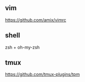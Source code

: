 ## vim
https://github.com/amix/vimrc

## shell
zsh + oh-my-zsh

## tmux
https://github.com/tmux-plugins/tpm